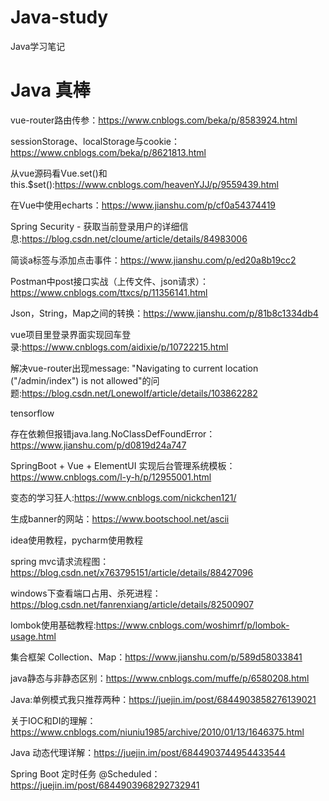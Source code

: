 # Java-study
Java学习笔记

# Java 真棒


vue-router路由传参：https://www.cnblogs.com/beka/p/8583924.html

sessionStorage、localStorage与cookie：https://www.cnblogs.com/beka/p/8621813.html

从vue源码看Vue.set()和this.$set():https://www.cnblogs.com/heavenYJJ/p/9559439.html

在Vue中使用echarts：https://www.jianshu.com/p/cf0a54374419

Spring Security - 获取当前登录用户的详细信息:https://blog.csdn.net/cloume/article/details/84983006

简谈a标签与添加点击事件：https://www.jianshu.com/p/ed20a8b19cc2

Postman中post接口实战（上传文件、json请求）：https://www.cnblogs.com/ttxcs/p/11356141.html

Json，String，Map之间的转换：https://www.jianshu.com/p/81b8c1334db4

vue项目里登录界面实现回车登录:https://www.cnblogs.com/aidixie/p/10722215.html

解决vue-router出现message: "Navigating to current location ("/admin/index") is not allowed"的问题:https://blog.csdn.net/LonewoIf/article/details/103862282

tensorflow

存在依赖但报错java.lang.NoClassDefFoundError：https://www.jianshu.com/p/d0819d24a747

SpringBoot + Vue + ElementUI 实现后台管理系统模板：https://www.cnblogs.com/l-y-h/p/12955001.html

变态的学习狂人:https://www.cnblogs.com/nickchen121/

生成banner的网站：https://www.bootschool.net/ascii

idea使用教程，pycharm使用教程

spring mvc请求流程图：https://blog.csdn.net/x763795151/article/details/88427096

windows下查看端口占用、杀死进程：https://blog.csdn.net/fanrenxiang/article/details/82500907

lombok使用基础教程:https://www.cnblogs.com/woshimrf/p/lombok-usage.html

集合框架 Collection、Map：https://www.jianshu.com/p/589d58033841

java静态与非静态区别：https://www.cnblogs.com/muffe/p/6580208.html

Java:单例模式我只推荐两种：https://juejin.im/post/6844903858276139021

关于IOC和DI的理解：https://www.cnblogs.com/niuniu1985/archive/2010/01/13/1646375.html

Java 动态代理详解：https://juejin.im/post/6844903744954433544

Spring Boot 定时任务 @Scheduled：https://juejin.im/post/6844903968292732941

